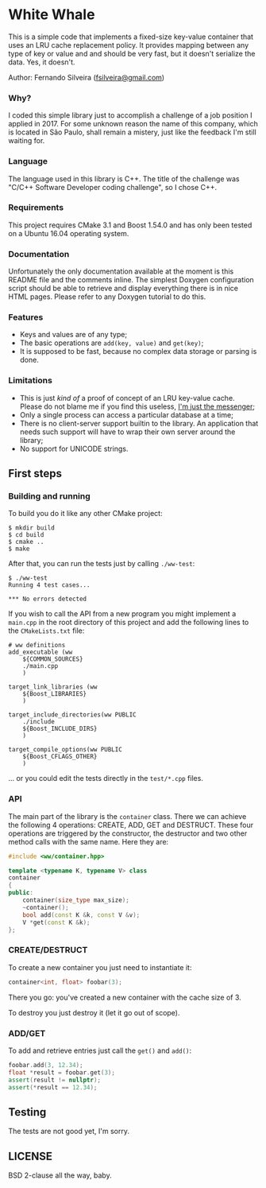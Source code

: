 # White Whale

This is a simple code that implements a fixed-size key-value container that
uses an LRU cache replacement policy. It provides mapping between any type of
key or value and and should be very fast, but it doesn't serialize the data.
Yes, it doesn't.

Author: Fernando Silveira (fsilveira@gmail.com)

### Why?

I coded this simple library just to accomplish a challenge of a job position I
applied in 2017. For some unknown reason the name of this company, which is
located in São Paulo, shall remain a mistery, just like the feedback I'm still
waiting for.

### Language

The language used in this library is C++. The title of the challenge was "C/C++
Software Developer coding challenge", so I chose C++.

### Requirements

This project requires CMake 3.1 and Boost 1.54.0 and has only been tested on a
Ubuntu 16.04 operating system.

### Documentation

Unfortunately the only documentation available at the moment is this README
file and the comments inline. The simplest Doxygen configuration script should
be able to retrieve and display everything there is in nice HTML pages. Please
refer to any Doxygen tutorial to do this.

### Features

* Keys and values are of any type;
* The basic operations are `add(key, value)` and `get(key)`;
* It is supposed to be fast, because no complex data storage or parsing is
  done.

### Limitations

* This is just *kind of* a proof of concept of an LRU key-value cache. Please
  do not blame me if you find this useless, [I'm just the messenger][1];
* Only a single process can access a particular database at a time;
* There is no client-server support builtin to the library.  An application
  that needs such support will have to wrap their own server around the
  library;
* No support for UNICODE strings.

## First steps

### Building and running

To build you do it like any other CMake project:

```
$ mkdir build
$ cd build
$ cmake ..
$ make
```

After that, you can run the tests just by calling `./ww-test`:

```
$ ./ww-test
Running 4 test cases...

*** No errors detected
```

If you wish to call the API from a new program you might implement a `main.cpp`
in the root directory of this project and add the following lines to the
`CMakeLists.txt` file:

```
# ww definitions
add_executable (ww
	${COMMON_SOURCES}
	./main.cpp
	)

target_link_libraries (ww
	${Boost_LIBRARIES}
	)

target_include_directories(ww PUBLIC
	./include
	${Boost_INCLUDE_DIRS}
	)

target_compile_options(ww PUBLIC
	${Boost_CFLAGS_OTHER}
	)
```

... or you could edit the tests directly in the `test/*.cpp` files.

### API

The main part of the library is the `container` class. There we can achieve the
following 4 operations: CREATE, ADD, GET and DESTRUCT. These four operations
are triggered by the constructor, the destructor and two other method calls
with the same name. Here they are:

```c++
#include <ww/container.hpp>

template <typename K, typename V> class
container
{
public:
    container(size_type max_size);
    ~container();
    bool add(const K &k, const V &v);
    V *get(const K &k);
};
```

### CREATE/DESTRUCT

To create a new container you just need to instantiate it:

```c++
container<int, float> foobar(3);
```

There you go: you've created a new container with the cache size of 3.

To destroy you just destroy it (let it go out of scope).

### ADD/GET

To add and retrieve entries just call the `get()` and `add()`:

```c++
foobar.add(3, 12.34);
float *result = foobar.get(3);
assert(result != nullptr);
assert(*result == 12.34);
```

## Testing

The tests are not good yet, I'm sorry.

## LICENSE

BSD 2-clause all the way, baby.

[1]: https://en.wikipedia.org/wiki/Shooting_the_messenger
